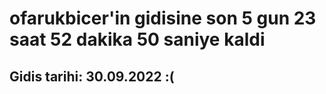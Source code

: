 # ofarukbicer'in gidisine son 5 gun 23 saat 52 dakika 50 saniye kaldi

## Gidis tarihi: 30.09.2022 :(